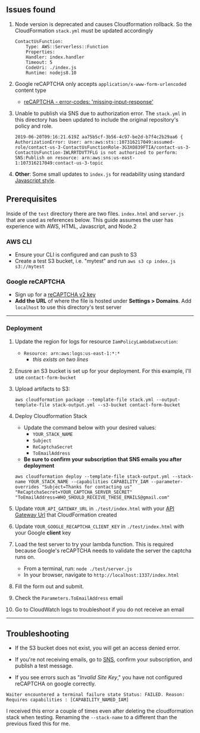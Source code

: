 ## **Issues found**

1. Node version is deprecated and causes Cloudformation rollback. So the CloudFormation `stack.yml` must be updated accordingly

    ```
    ContactUsFunction:
        Type: AWS::Serverless::Function
        Properties:
        Handler: index.handler
        Timeout: 5
        CodeUri: ./index.js
        Runtime: nodejs8.10
    ```

2. Google reCAPTCHA only accepts `application/x-www-form-urlencoded` content type
    - [reCAPTCHA - error-codes: 'missing-input-response'](https://stackoverflow.com/questions/52416002/recaptcha-error-codes-missing-input-response-missing-input-secret-when-v)
  
3. Unable to publish via SNS due to authorization error. The `stack.yml` in this directory has been updated to include the original repository's policy and role.

    ```
    2019-06-20T09:16:21.619Z aa75b5cf-3b56-4c97-be2d-b7f4c2b29aa6 { AuthorizationError: User: arn:aws:sts::107316217049:assumed-role/contact-us-3-ContactUsFunctionRole-3G3XO839FTIA/contact-us-3-ContactUsFunction-1WLRRTDVT7FLG is not authorized to perform: SNS:Publish on resource: arn:aws:sns:us-east-1:107316217049:contact-us-3-topic
    ```

4. **Other**: Some small updates to `index.js` for readability using standard [Javascript style](https://standardjs.com/).



## **Prerequisites**

Inside of the `test` directory there are two files. `index.html` and `server.js` that are used as references below. This guide assumes the user has experience with AWS, HTML, Javascript, and Node.2

### AWS CLI

- Ensure your CLI is configured and can push to S3
- Create a test S3 bucket, i.e. "mytest" and run `aws s3 cp index.js s3://mytest`

### Google reCAPTCHA
- Sign up for a [reCAPTCHA v2 key](https://www.google.com/recaptcha/)
- **Add the URL** of where the file is hosted under **Settings > Domains**. Add `localhost` to use this directory's test server
  
___


### Deployment



1. Update the region for logs for resource `IamPolicyLambdaExecution`:
   - `Resource: arn:aws:logs:us-east-1:*:*`
     - _this exists on two lines_

2. Enusre an S3 bucket is set up for your deployment. For this example, I'll use `contact-form-bucket`
  
3. Upload artifacts to S3:

    ```
    aws cloudformation package --template-file stack.yml --output-template-file stack-output.yml --s3-bucket contact-form-bucket
    ```

4. Deploy Cloudformation Stack
   - Update the command below with your desired values:
     - `YOUR_STACK_NAME`
     - `Subject`
     - `ReCaptchaSecret`
     - `ToEmailAddress`
   - **Be sure to confirm your subscription that SNS emails you after deployment**

    ```
    aws cloudformation deploy --template-file stack-output.yml --stack-name YOUR_STACK_NAME --capabilities CAPABILITY_IAM --parameter-overrides "Subject=Thanks for contacting us" "ReCaptchaSecret=YOUR_CAPTCHA_SERVER_SECRET" "ToEmailAddress=WHO_SHOULD_RECEIVE_THESE_EMAILS@gmail.com"
    ```

5. Update `YOUR_API_GATEWAY_URL` in `./test/index.html` with your [API Gateway Url](https://console.aws.amazon.com/apigateway/home) that CloudFormation created
   
6. Update `YOUR_GOOGLE_RECAPTCHA_CLIENT_KEY` in `./test/index.html` with your Google **client** key

7. Load the test server to try your lambda function. This is required because Google's reCAPTCHA needs to validate the server the captcha runs on.

   - From a terminal, run: `node ./test/server.js`
   - In your browser, navigate to `http://localhost:1337/index.html`

8. Fill the form out and submit.

9. Check the `Parameters.ToEmailAddress` email
    
10.  Go to CloudWatch logs to troubleshoot if you do not receive an email

___

## **Troubleshooting**

- If the S3 bucket does not exist, you will get an access denied error.

- If you're not receiving emails, go to [SNS](https://console.aws.amazon.com/sns/v3/home), confirm your subscription, and publish a test message. 

- If you see errors such as "*Invalid Site Key*," you have not configured reCAPTCHA on google correctly.


```
Waiter encountered a terminal failure state Status: FAILED. Reason: Requires capabilities : [CAPABILITY_NAMED_IAM]
```

I received this error a couple of times even after deleting the cloudformation stack when testing. Renaming the `--stack-name` to a different than the previous fixed this for me.